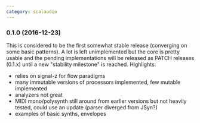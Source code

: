 ```yaml
---
category: scalaudio
---
```


### 0.1.0 (2016-12-23)
This is considered to be the first somewhat stable release (converging on some basic patterns). A lot is left unimplemented but the core is pretty usable and the pending implementations will be released as PATCH releases (0.1.x) until a new "stability milestone" is reached.
Highlights:
* relies on signal-z for flow paradigms
* many immutable versions of processors implemented, few mutable implemented
* analyzers not great
* MIDI mono/polysynth still around from earlier versions but not heavily tested, could use an update (parser diverged from JSyn?)
* examples of basic synths, envelopes
